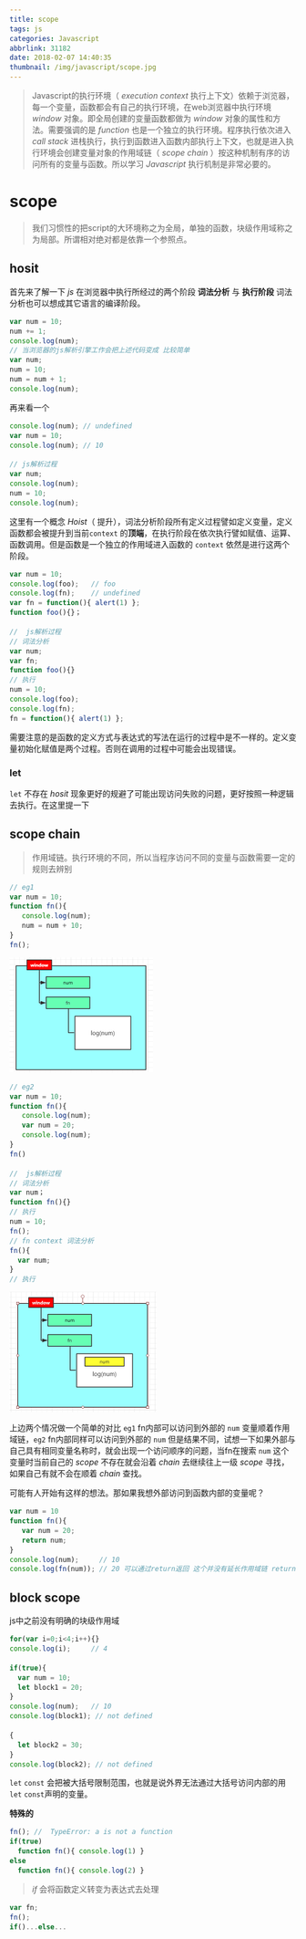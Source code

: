 ```yaml
---
title: scope
tags: js
categories: Javascript
abbrlink: 31182
date: 2018-02-07 14:40:35
thumbnail: /img/javascript/scope.jpg
---
```


<!-- more -->

> Javascript的执行环境（ *execution context* 执行上下文）依赖于浏览器，每一个变量，函数都会有自己的执行环境，在web浏览器中执行环境 *window* 对象。即全局创建的变量函数都做为 *window* 对象的属性和方法。需要强调的是 *function* 也是一个独立的执行环境。程序执行依次进入 *call stack* 进栈执行，执行到函数进入函数内部执行上下文，也就是进入执行环境会创建变量对象的作用域链（ *scope chain* ）按这种机制有序的访问所有的变量与函数。所以学习 *Javascript* 执行机制是非常必要的。



# scope

> 我们习惯性的把script的大环境称之为全局，单独的函数，块级作用域称之为局部。所谓相对绝对都是依靠一个参照点。



## hosit

首先来了解一下 *js* 在浏览器中执行所经过的两个阶段 **词法分析** 与 **执行阶段** 词法分析也可以想成其它语言的编译阶段。

```js
var num = 10;
num += 1;
console.log(num);
// 当浏览器的js解析引擎工作会把上述代码变成 比较简单
var num;
num = 10;
num = num + 1;
console.log(num);
```

再来看一个

```js
console.log(num); // undefined
var num = 10;
console.log(num); // 10

// js解析过程
var num;
console.log(num);
num = 10;
console.log(num);
```

这里有一个概念 *Hoist*（ 提升），词法分析阶段所有定义过程譬如定义变量，定义函数都会被提升到当前`context` 的**顶端**，在执行阶段在依次执行譬如赋值、运算、函数调用。但是函数是一个独立的作用域进入函数的 `context` 依然是进行这两个阶段。

```js
var num = 10;
console.log(foo); 	// foo
console.log(fn); 	// undefined
var fn = function(){ alert(1) };
function foo(){}；

//  js解析过程
// 词法分析
var num;
var fn;
function foo(){}
// 执行
num = 10;
console.log(foo);
console.log(fn);
fn = function(){ alert(1) };
```

需要注意的是函数的定义方式与表达式的写法在运行的过程中是不一样的。定义变量初始化赋值是两个过程。否则在调用的过程中可能会出现错误。

### let

`let` 不存在 *hosit* 现象更好的规避了可能出现访问失败的问题，更好按照一种逻辑去执行。在这里提一下



## scope chain

> 作用域链。执行环境的不同，所以当程序访问不同的变量与函数需要一定的规则去辨别

```js
// eg1
var num = 10;
function fn(){
   console.log(num);
   num = num + 10;
}
fn();
```

![scope](/img/javascript/scope1.png)

```js
// eg2
var num = 10;
function fn(){
   console.log(num);
   var num = 20;
   console.log(num);
}
fn()

//  js解析过程
// 词法分析
var num；
function fn(){}
// 执行
num = 10;
fn();
// fn context 词法分析
fn(){
  var num;
}
// 执行
```

![scope](/img/javascript/scope2.png)

上边两个情况做一个简单的对比 `eg1` fn内部可以访问到外部的 `num` 变量顺着作用域链，`eg2` fn内部同样可以访问到外部的 `num` 但是结果不同，试想一下如果外部与自己具有相同变量名称时，就会出现一个访问顺序的问题，当fn在搜索 `num` 这个变量时当前自己的 *scope* 不存在就会沿着 *chain* 去继续往上一级 *scope* 寻找，如果自己有就不会在顺着 *chain* 查找。

可能有人开始有这样的想法。那如果我想外部访问到函数内部的变量呢？

```js
var num = 10
function fn(){
   var num = 20;
   return num;
}
console.log(num);     // 10
console.log(fn(num)); // 20 可以通过return返回 这个并没有延长作用域链 return num同样也会去沿着作用域链去去查找 fn中的num生命周期会随着函数的结束而消失 js中垃圾回收
```



## block scope

js中之前没有明确的块级作用域

```js
for(var i=0;i<4;i++){}
console.log(i);     // 4

if(true){
  var num = 10;
  let block1 = 20;
}
console.log(num);   // 10
console.log(block1); // not defined

{
  let block2 = 30;
}
console.log(block2); // not defined
```

`let` `const` 会把被大括号限制范围，也就是说外界无法通过大括号访问内部的用`let` `const`声明的变量。

**特殊的**

```js
fn(); //  TypeError: a is not a function
if(true)
  function fn(){ console.log(1) }
else
  function fn(){ console.log(2) }
```

> *if* 会将函数定义转变为表达式去处理

```js
var fn;
fn();
if()...else...
```



